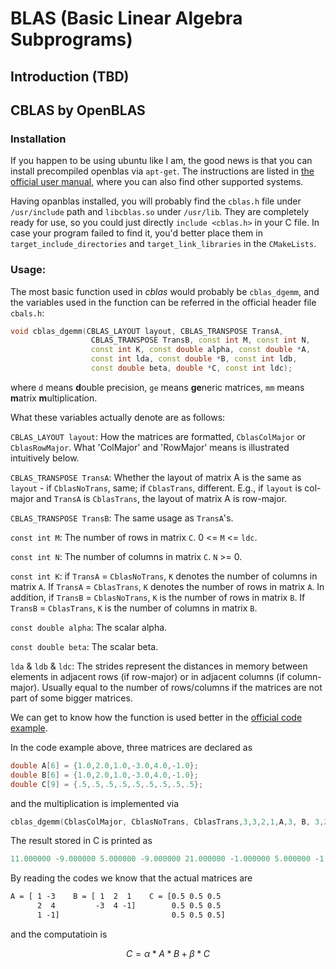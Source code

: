 # BLAS (Basic Linear Algebra Subprograms)

## Introduction (TBD)

## CBLAS by OpenBLAS

### Installation

If you happen to be using ubuntu like I am, the good news is that you can install precompiled openblas via `apt-get`. The instructions are listed in [the official user manual](https://github.com/xianyi/OpenBLAS/wiki/Precompiled-installation-packages), where you can also find other supported systems.

Having opanblas installed, you will probably find the `cblas.h` file under `/usr/include` path and `libcblas.so` under `/usr/lib`. They are completely ready for use, so you could just directly `include <cblas.h>` in your C file. In case your program failed to find it, you'd better place them in `target_include_directories` and `target_link_libraries` in the  `CMakeLists`.

### Usage:

The most basic function used in _cblas_ would probably be `cblas_dgemm`, and the variables used in the function can be referred in the official header file `cbals.h`:
```cpp
void cblas_dgemm(CBLAS_LAYOUT layout, CBLAS_TRANSPOSE TransA,
                  CBLAS_TRANSPOSE TransB, const int M, const int N,
                  const int K, const double alpha, const double *A,
                  const int lda, const double *B, const int ldb,
                  const double beta, double *C, const int ldc);
```
where `d` means **d**ouble precision, `ge` means **ge**neric matrices, `mm` means **m**atrix **m**ultiplication. 

What these variables actually denote are as follows:

`CBLAS_LAYOUT layout`: How the matrices are formatted, `CblasColMajor` or `CblasRowMajor`.
What 'ColMajor' and 'RowMajor' means is illustrated intuitively below.



`CBLAS_TRANSPOSE TransA`: Whether the layout of matrix A is the same as `layout` - if `CblasNoTrans`, same; if `CblasTrans`, different. E.g., if `layout` is col-major and `TransA` is `CblasTrans`, the layout of matrix A is row-major.

`CBLAS_TRANSPOSE TransB`: The same usage as `TransA`'s.

`const int M`: The number of rows in matrix `C`. 0 <= `M` <= `ldc`.

`const int N`: The number of columns in matrix `C`. `N` >= 0.

`const int K`: if `TransA` = `CblasNoTrans`, `K` denotes the number of columns in matrix `A`. If `TransA` = `CblasTrans`, `K` denotes the number of rows in matrix `A`. In addition, if `TransB` = `CblasNoTrans`, `K` is the number of rows in matrix `B`. If `TransB` = `CblasTrans`, `K` is the number of columns in matrix `B`.

`const double alpha`: The scalar alpha.

`const double beta`: The scalar beta.

`lda` & `ldb` & `ldc`: The strides represent the distances in memory between elements in adjacent rows (if row-major) or in adjacent columns (if column-major). Usually equal to the number of rows/columns if the matrices are not part of some bigger matrices.

We can get to know how the function is used better in the [official code example](https://github.com/xianyi/OpenBLAS/wiki/User-Manual#code-examples). 

In the code example above, three matrices are declared as 
```cpp
double A[6] = {1.0,2.0,1.0,-3.0,4.0,-1.0};
double B[6] = {1.0,2.0,1.0,-3.0,4.0,-1.0};  
double C[9] = {.5,.5,.5,.5,.5,.5,.5,.5,.5}; 
```
and the multiplication is implemented via
```cpp
cblas_dgemm(CblasColMajor, CblasNoTrans, CblasTrans,3,3,2,1,A,3, B, 3,2,C,3);
```
The result stored in C is printed as
```cpp
11.000000 -9.000000 5.000000 -9.000000 21.000000 -1.000000 5.000000 -1.000000 3.000000
```
By reading the codes we know that the actual matrices are 
```markdown
A = [ 1 -3    B = [ 1  2  1    C = [0.5 0.5 0.5
      2  4         -3  4 -1]        0.5 0.5 0.5
      1 -1]                         0.5 0.5 0.5]
```
and the computatioin is
```math
C = \alpha * A * B + \beta *C
```




